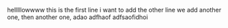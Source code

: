 helllllowwww
this is the first line i want to add
the other line
we add another one, then another one,
adao
adfhaof
adfsaofidhoi
